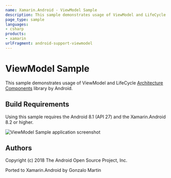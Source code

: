 ```yaml
---
name: Xamarin.Android - ViewModel Sample
description: This sample demonstrates usage of ViewModel and LifeCycle Architecture Components library by Android. Build Requirements Using this sample requires...
page_type: sample
languages:
- csharp
products:
- xamarin
urlFragment: android-support-viewmodel
---
```

# ViewModel Sample

This sample demonstrates usage of ViewModel and LifeCycle [Architecture Components](https://developer.android.com/topic/libraries/architecture/index.html) library by Android.


## Build Requirements

Using this sample requires the Android 8.1 (API 27) and the Xamarin.Android 8.2 or higher.


![ViewModel Sample application screenshot](Screenshots/Home.png "ViewModel Sample application screenshot")

## Authors

Copyright (c) 2018 The Android Open Source Project, Inc.

Ported to Xamarin.Android by Gonzalo Martin
